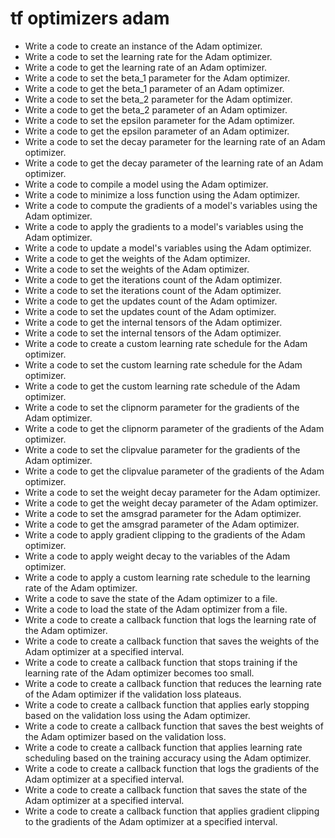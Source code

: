 # tf optimizers adam

- Write a code to create an instance of the Adam optimizer.
- Write a code to set the learning rate for the Adam optimizer.
- Write a code to get the learning rate of an Adam optimizer.
- Write a code to set the beta_1 parameter for the Adam optimizer.
- Write a code to get the beta_1 parameter of an Adam optimizer.
- Write a code to set the beta_2 parameter for the Adam optimizer.
- Write a code to get the beta_2 parameter of an Adam optimizer.
- Write a code to set the epsilon parameter for the Adam optimizer.
- Write a code to get the epsilon parameter of an Adam optimizer.
- Write a code to set the decay parameter for the learning rate of an Adam optimizer.
- Write a code to get the decay parameter of the learning rate of an Adam optimizer.
- Write a code to compile a model using the Adam optimizer.
- Write a code to minimize a loss function using the Adam optimizer.
- Write a code to compute the gradients of a model's variables using the Adam optimizer.
- Write a code to apply the gradients to a model's variables using the Adam optimizer.
- Write a code to update a model's variables using the Adam optimizer.
- Write a code to get the weights of the Adam optimizer.
- Write a code to set the weights of the Adam optimizer.
- Write a code to get the iterations count of the Adam optimizer.
- Write a code to set the iterations count of the Adam optimizer.
- Write a code to get the updates count of the Adam optimizer.
- Write a code to set the updates count of the Adam optimizer.
- Write a code to get the internal tensors of the Adam optimizer.
- Write a code to set the internal tensors of the Adam optimizer.
- Write a code to create a custom learning rate schedule for the Adam optimizer.
- Write a code to set the custom learning rate schedule for the Adam optimizer.
- Write a code to get the custom learning rate schedule of the Adam optimizer.
- Write a code to set the clipnorm parameter for the gradients of the Adam optimizer.
- Write a code to get the clipnorm parameter of the gradients of the Adam optimizer.
- Write a code to set the clipvalue parameter for the gradients of the Adam optimizer.
- Write a code to get the clipvalue parameter of the gradients of the Adam optimizer.
- Write a code to set the weight decay parameter for the Adam optimizer.
- Write a code to get the weight decay parameter of the Adam optimizer.
- Write a code to set the amsgrad parameter for the Adam optimizer.
- Write a code to get the amsgrad parameter of the Adam optimizer.
- Write a code to apply gradient clipping to the gradients of the Adam optimizer.
- Write a code to apply weight decay to the variables of the Adam optimizer.
- Write a code to apply a custom learning rate schedule to the learning rate of the Adam optimizer.
- Write a code to save the state of the Adam optimizer to a file.
- Write a code to load the state of the Adam optimizer from a file.
- Write a code to create a callback function that logs the learning rate of the Adam optimizer.
- Write a code to create a callback function that saves the weights of the Adam optimizer at a specified interval.
- Write a code to create a callback function that stops training if the learning rate of the Adam optimizer becomes too small.
- Write a code to create a callback function that reduces the learning rate of the Adam optimizer if the validation loss plateaus.
- Write a code to create a callback function that applies early stopping based on the validation loss using the Adam optimizer.
- Write a code to create a callback function that saves the best weights of the Adam optimizer based on the validation loss.
- Write a code to create a callback function that applies learning rate scheduling based on the training accuracy using the Adam optimizer.
- Write a code to create a callback function that logs the gradients of the Adam optimizer at a specified interval.
- Write a code to create a callback function that saves the state of the Adam optimizer at a specified interval.
- Write a code to create a callback function that applies gradient clipping to the gradients of the Adam optimizer at a specified interval.